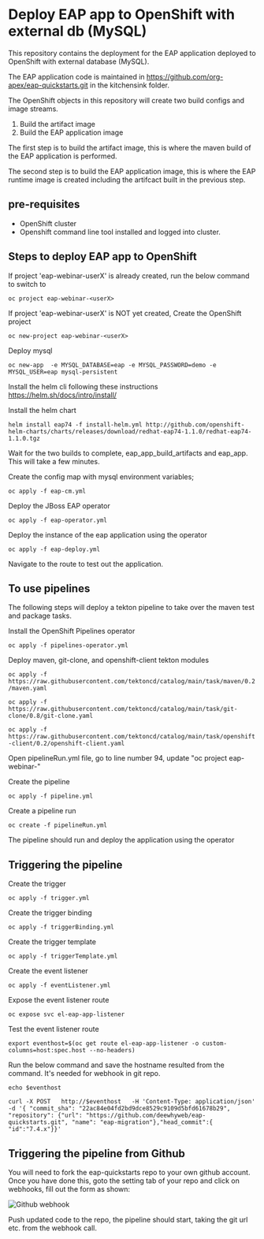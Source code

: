 # Deploy EAP app to OpenShift with external db (MySQL)

This repository contains the deployment for the EAP application deployed to OpenShift with external database (MySQL).

The EAP application code is maintained in https://github.com/org-apex/eap-quickstarts.git in the kitchensink folder.

The OpenShift objects in this repository will create two build configs and image streams.

1. Build the artifact image
2. Build the EAP application image

The first step is to build the artifact image, this is where the maven build of the EAP application is performed.

The second step is to build the EAP application image, this is where the EAP runtime image is created including the artifcact built in the previous step.
## pre-requisites

* OpenShift cluster 
* Openshift command line tool installed and logged into cluster.

## Steps to deploy EAP app to OpenShift

If project 'eap-webinar-userX' is already created, run the below command to switch to

`oc project eap-webinar-<userX>`
  
If project 'eap-webinar-userX' is NOT yet created, Create the OpenShift project

`oc new-project eap-webinar-<userX>`

Deploy mysql

`oc new-app  -e MYSQL_DATABASE=eap -e MYSQL_PASSWORD=demo -e MYSQL_USER=eap mysql-persistent `



Install the helm cli following these instructions https://helm.sh/docs/intro/install/


Install the helm chart

`helm install eap74 -f install-helm.yml http://github.com/openshift-helm-charts/charts/releases/download/redhat-eap74-1.1.0/redhat-eap74-1.1.0.tgz`


Wait for the two builds to complete, eap_app_build_artifacts and eap_app.  This will take a few minutes.

Create the config map with mysql environment variables;

`oc apply -f eap-cm.yml`

Deploy the JBoss EAP operator

`oc apply -f eap-operator.yml`

Deploy the instance of the eap application using the operator

`oc apply -f eap-deploy.yml`

Navigate to the route to test out the application.


## To use pipelines

The following steps will deploy a tekton pipeline to take over the maven test and package tasks.

Install the OpenShift Pipelines operator

`oc apply -f pipelines-operator.yml`

Deploy maven, git-clone, and openshift-client tekton modules

`oc apply -f https://raw.githubusercontent.com/tektoncd/catalog/main/task/maven/0.2/maven.yaml`

`oc apply -f https://raw.githubusercontent.com/tektoncd/catalog/main/task/git-clone/0.8/git-clone.yaml`

`oc apply -f https://raw.githubusercontent.com/tektoncd/catalog/main/task/openshift-client/0.2/openshift-client.yaml`

Open pipelineRun.yml file, go to line number 94, update "oc project eap-webinar-<userX>"
  
Create the pipeline

`oc apply -f pipeline.yml`

Create a pipeline run


`oc create -f pipelineRun.yml`

The pipeline should run and deploy the application using the operator

## Triggering the pipeline

Create the trigger

`oc apply -f trigger.yml`

Create the trigger binding

`oc apply -f triggerBinding.yml`

Create the trigger template

`oc apply -f triggerTemplate.yml`

Create the event listener

`oc apply -f eventListener.yml`

Expose the event listener route

`oc expose svc el-eap-app-listener`

Test the event listener route

`export eventhost=$(oc get route el-eap-app-listener -o custom-columns=host:spec.host --no-headers)`
  
  Run the below command and save the hostname resulted from the command. It's needed for webhook in git repo.
  
  `echo $eventhost`
  

```
curl -X POST   http://$eventhost   -H 'Content-Type: application/json'   -d '{ "commit_sha": "22ac84e04fd2bd9dce8529c9109d5bfd61678b29",  "repository": {"url": "https://github.com/deewhyweb/eap-quickstarts.git", "name": "eap-migration"},"head_commit":{ "id":"7.4.x"}}'
```

## Triggering the pipeline from Github

You will need to fork the eap-quickstarts repo to your own github account.  Once you have done this, goto the setting tab of your repo and click on webhooks, fill out the form as shown:

![Github webhook](./images/github.png)

Push updated code to the repo, the pipeline should start, taking the git url etc. from the webhook call.

